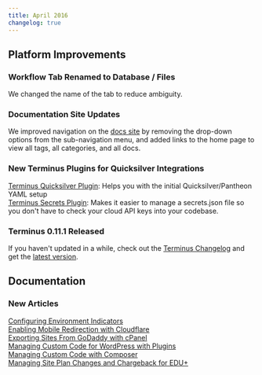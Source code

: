 ```yaml
---
title: April 2016
changelog: true
---
```


## Platform Improvements

### Workflow Tab Renamed to Database / Files   
We changed the name of the tab to reduce ambiguity.  

### Documentation Site Updates
We improved navigation on the [docs site](https://pantheon.io/docs/) by removing the drop-down options from the sub-navigation menu, and added links to the home page to view all tags, all categories, and all docs.

### New Terminus Plugins for Quicksilver Integrations
[Terminus Quicksilver Plugin](https://github.com/pantheon-systems/terminus-quicksilver-plugin): Helps you with the initial Quicksilver/Pantheon YAML setup  
[Terminus Secrets Plugin](https://github.com/pantheon-systems/terminus-secrets-plugin): Makes it easier to manage a secrets.json file so you don't have to check your cloud API keys into your codebase.

### Terminus 0.11.1 Released
If you haven't updated in a while, check out the [Terminus Changelog](https://github.com/pantheon-systems/cli/blob/master/CHANGELOG.md) and get the [latest version](https://github.com/pantheon-systems/cli/releases).

## Documentation

### New Articles

[Configuring Environment Indicators](/guides/environment-configuration/environment-indicator)  
[Enabling Mobile Redirection with Cloudflare](/guides/redirect/mobile)  
[Exporting Sites From GoDaddy with cPanel](/migrate-cpanel)  
[Managing Custom Code for WordPress with Plugins](/wordpress-custom-code)    
[Managing Custom Code with Composer](/guides/composer)  
[Managing Site Plan Changes and Chargeback for EDU+](/guides/account-mgmt/plans/manage)   
